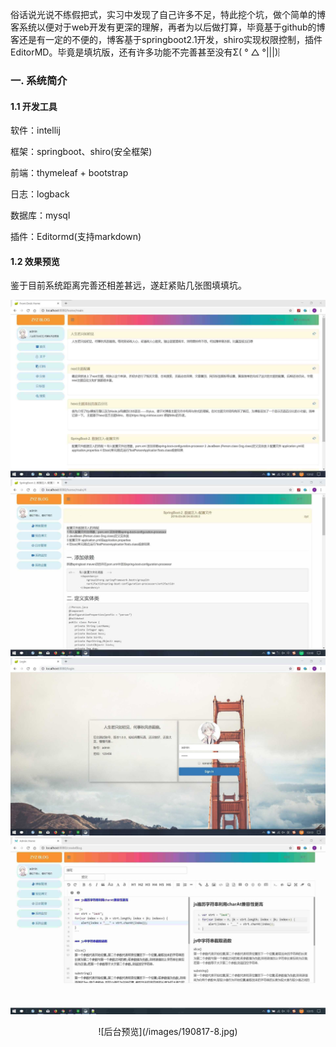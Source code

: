 
俗话说光说不练假把式，实习中发现了自己许多不足，特此挖个坑，做个简单的博客系统以便对于web开发有更深的理解，再者为以后做打算，毕竟基于github的博客还是有一定的不便的，博客基于springboot2.1开发，shiro实现权限控制，插件EditorMD。毕竟是填坑版，还有许多功能不完善甚至没有Σ( ° △ °|||)︴

<!-- more -->

### 一. 系统简介
#### 1.1 开发工具
软件：intellij

框架：springboot、shiro(安全框架)

前端：thymeleaf + bootstrap

日志：logback

数据库：mysql

插件：Editormd(支持markdown)

#### 1.2 效果预览
鉴于目前系统距离完善还相差甚远，遂赶紧贴几张图填填坑。

![前台预览](/images/190817-1.jpg)
![前台预览](/images/190817-2.jpg)
![后台预览](/images/190817-3.jpg)
![后台预览](/images/190817-5.jpg)
<div align=center>
![后台预览](/images/190817-8.jpg)
</div>
